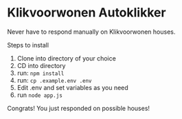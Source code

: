 # Klikvoorwonen Autoklikker
Never have to respond manually on Klikvoorwonen houses.

Steps to install
1. Clone into directory of your choice
2. CD into directory
3. run: `npm install`
4. run: `cp .example.env .env`
5. Edit .env and set variables as you need
6. run `node app.js`

Congrats! You just responded on possible houses!
